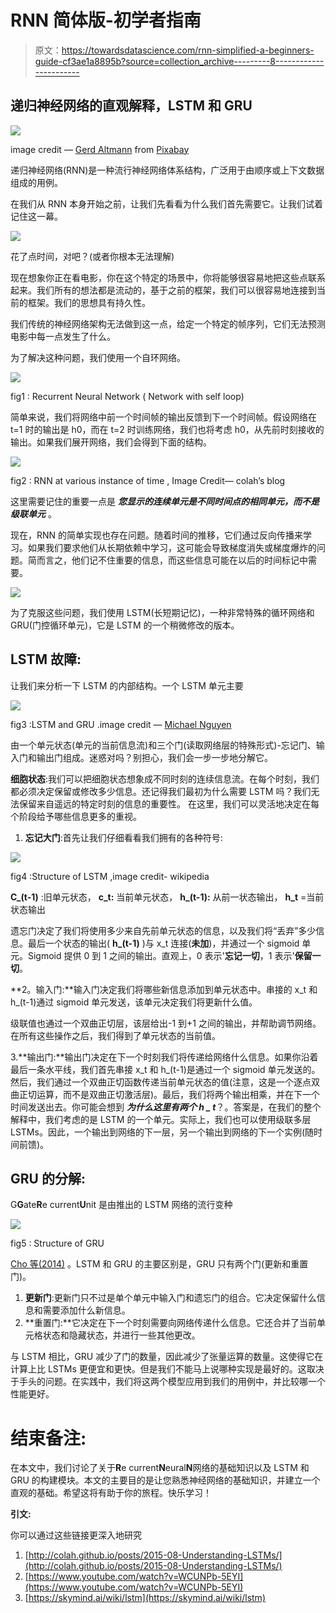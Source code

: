 # RNN 简体版-初学者指南

> 原文：<https://towardsdatascience.com/rnn-simplified-a-beginners-guide-cf3ae1a8895b?source=collection_archive---------8----------------------->

## 递归神经网络的直观解释，LSTM 和 GRU

![](img/2cbb27a4b38cbb53ea83231861d562b7.png)

image credit — [Gerd Altmann](https://pixabay.com/users/geralt-9301/?utm_source=link-attribution&utm_medium=referral&utm_campaign=image&utm_content=3699542) from [Pixabay](https://pixabay.com/?utm_source=link-attribution&utm_medium=referral&utm_campaign=image&utm_content=3699542)

递归神经网络(RNN)是一种流行神经网络体系结构，广泛用于由顺序或上下文数据组成的用例。

在我们从 RNN 本身开始之前，让我们先看看为什么我们首先需要它。让我们试着记住这一幕。

![](img/97069dc5edcd8b69c9e2b9a2498c393b.png)

花了点时间，对吧？(或者你根本无法理解)

现在想象你正在看电影，你在这个特定的场景中，你将能够很容易地把这些点联系起来。我们所有的想法都是流动的，基于之前的框架，我们可以很容易地连接到当前的框架。我们的思想具有持久性。

我们传统的神经网络架构无法做到这一点，给定一个特定的帧序列，它们无法预测电影中每一点发生了什么。

为了解决这种问题，我们使用一个自环网络。

![](img/ee2b88bc3f85e49a2ca0f59e6aa32415.png)

fig1 : Recurrent Neural Network ( Network with self loop)

简单来说，我们将网络中前一个时间帧的输出反馈到下一个时间帧。假设网络在 t=1 时的输出是 h0，而在 t=2 时训练网络，我们也将考虑 h0，从先前时刻接收的输出。如果我们展开网络，我们会得到下面的结构。

![](img/0b77585cc5e47e35bc03e28eaa588dce.png)

fig2 : RNN at various instance of time , Image Credit— colah’s blog

这里需要记住的重要一点是 ***您显示的连续单元是不同时间点的相同单元，而不是级联单元*** 。

现在，RNN 的简单实现也存在问题。随着时间的推移，它们通过反向传播来学习。如果我们要求他们从长期依赖中学习，这可能会导致梯度消失或梯度爆炸的问题。简而言之，他们记不住重要的信息，而这些信息可能在以后的时间标记中需要。

![](img/c695e2ce5d541d7f11b1ceddce440c58.png)

为了克服这些问题，我们使用 LSTM(长短期记忆)，一种非常特殊的循环网络和 GRU(门控循环单元)，它是 LSTM 的一个稍微修改的版本。

## **LSTM 故障:**

让我们来分析一下 LSTM 的内部结构。一个 LSTM 单元主要

![](img/6246fad7d9b10fa63ceeb977737be7c3.png)

fig3 :LSTM and GRU .image credit — [Michael Nguyen](https://towardsdatascience.com/@learnedvector)

由一个单元状态(单元的当前信息流)和三个门(读取网络层的特殊形式)-忘记门、输入门和输出门组成。迷惑对吗？别担心，我们会一步一步地分解它。

**细胞状态**:我们可以把细胞状态想象成不同时刻的连续信息流。在每个时刻，我们都必须决定保留或修改多少信息。还记得我们最初为什么需要 LSTM 吗？我们无法保留来自遥远的特定时刻的信息的重要性。 在这里，我们可以灵活地决定在每个阶段给予哪些信息更多的重视。

1.  **忘记大门**:首先让我们仔细看看我们拥有的各种符号:

![](img/bfa51d5f1312957fbb7443f675f4933e.png)

fig4 :Structure of LSTM ,image credit- wikipedia

**C_(t-1)** :旧单元状态， **c_t:** 当前单元状态， **h_(t-1):** 从前一状态输出， **h_t** =当前状态输出

遗忘门决定了我们将使用多少来自先前单元状态的信息，以及我们将“丢弃”多少信息。最后一个状态的输出( **h_(t-1)** )与 x_t 连接(**未加**)，并通过一个 sigmoid 单元。Sigmoid 提供 0 到 1 之间的输出。直观上，0 表示'**忘记一切**，1 表示'**保留一切**。

**2。输入门:**输入门决定我们将哪些新信息添加到单元状态中。串接的 x_t 和 h_(t-1)通过 sigmoid 单元发送，该单元决定我们将更新什么值。

级联值也通过一个双曲正切层，该层给出-1 到+1 之间的输出，并帮助调节网络。在所有这些操作之后，我们得到了单元状态的当前值。

3.**输出门:**输出门决定在下一个时刻我们将传递给网络什么信息。如果你沿着最后一条水平线，我们首先串接 x_t 和 h_(t-1)是通过一个 sigmoid 单元发送的。然后，我们通过一个双曲正切函数传递当前单元状态的值(注意，这是一个逐点双曲正切运算，而不是双曲正切激活层)。最后，我们将两个输出相乘，并在下一个时间发送出去。你可能会想到 ***为什么这里有两个 h _ t***？。答案是，在我们的整个解释中，我们考虑的是 LSTM 的一个单元。实际上，我们也可以使用级联多层 LSTMs。因此，一个输出到网络的下一层，另一个输出到网络的下一个实例(随时间前馈)。

## GRU 的分解:

G**G**ate**R**e current**U**nit 是由推出的 LSTM 网络的流行变种

![](img/a069801fb906d3fc4a251d5f8fa37de1.png)

fig5 : Structure of GRU

[Cho 等(2014)](http://arxiv.org/pdf/1406.1078v3.pdf) 。LSTM 和 GRU 的主要区别是，GRU 只有两个门(更新和重置门)。

1.  **更新门**:更新门只不过是单个单元中输入门和遗忘门的组合。它决定保留什么信息和需要添加什么新信息。
2.  **重置门:**它决定在下一个时刻需要向网络传递什么信息。它还合并了当前单元格状态和隐藏状态，并进行一些其他更改。

与 LSTM 相比，GRU 减少了门的数量，因此减少了张量运算的数量。这使得它在计算上比 LSTMs 更便宜和更快。但是我们不能马上说哪种实现是最好的。这取决于手头的问题。在实践中，我们将这两个模型应用到我们的用例中，并比较哪一个性能更好。

# **结束备注:**

在本文中，我们讨论了关于**R**e current**N**eural**N**网络的基础知识以及 LSTM 和 GRU 的构建模块。本文的主要目的是让您熟悉神经网络的基础知识，并建立一个直观的基础。希望这将有助于你的旅程。快乐学习！

**引文:**

你可以通过这些链接更深入地研究

1.  [http://colah.github.io/posts/2015-08-Understanding-LSTMs/](http://colah.github.io/posts/2015-08-Understanding-LSTMs/)
2.  [https://www.youtube.com/watch?v=WCUNPb-5EYI](https://www.youtube.com/watch?v=WCUNPb-5EYI)
3.  [https://skymind.ai/wiki/lstm](https://skymind.ai/wiki/lstm)